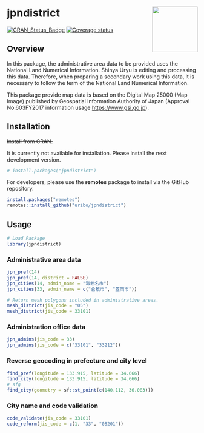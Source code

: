 
<!-- README.md is generated from README.Rmd. Please edit that file -->

# jpndistrict <img src="man/figures/logo.png" align="right" width="120px" />

[![CRAN\_Status\_Badge](https://www.r-pkg.org/badges/version/jpndistrict)](https://cran.r-project.org/package=jpndistrict)
[![Coverage
status](https://codecov.io/gh/uribo/jpndistrict/branch/master/graph/badge.svg)](https://codecov.io/github/uribo/jpndistrict?branch=master)

## Overview

In this package, the administrative area data to be provided uses the
National Land Numerical Information. Shinya Uryu is editing and
processing this data. Therefore, when preparing a secondary work using
this data, it is necessary to follow the term of the National Land
Numerical Information.

This package provide map data is based on the Digital Map 25000 (Map
Image) published by Geospatial Information Authority of Japan (Approval
No.603FY2017 information usage <https://www.gsi.go.jp>).

## Installation

~~Install from CRAN.~~

It is currently not available for installation. Please install the next
development version.

``` r
# install.packages("jpndistrict")
```

For developers, please use the **remotes** package to install via the
GitHub repository.

``` r
install.packages("remotes")
remotes::install_github("uribo/jpndistrict")
```

## Usage

``` r
# Load Package
library(jpndistrict)
```

### Administrative area data

``` r
jpn_pref(14)
jpn_pref(14, district = FALSE)
jpn_cities(14, admin_name = "海老名市")
jpn_cities(33, admin_name = c("倉敷市", "笠岡市"))
```

``` r
# Return mesh polygons included in administrative areas.
mesh_district(jis_code = "05")
mesh_district(jis_code = 33101)
```

### Administration office data

``` r
jpn_admins(jis_code = 33)
jpn_admins(jis_code = c("33101", "33212"))
```

### Reverse geocoding in prefecture and city level

``` r
find_pref(longitude = 133.915, latitude = 34.666)
find_city(longitude = 133.915, latitude = 34.666)
# sfg
find_city(geometry = sf::st_point(c(140.112, 36.083)))
```

### City name and code validation

``` r
code_validate(jis_code = 33101)
code_reform(jis_code = c(1, "33", "08201"))
```
